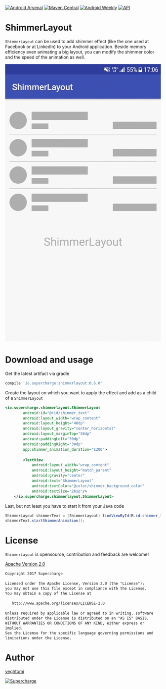 [![Android Arsenal](https://img.shields.io/badge/Android%20Arsenal-ShimmerLayout-brightgreen.svg?style=flat)](https://android-arsenal.com/details/1/5767)
[![Maven Central](https://maven-badges.herokuapp.com/maven-central/io.supercharge/shimmerlayout/badge.svg?style=plastic)](https://maven-badges.herokuapp.com/maven-central/io.supercharge/shimmerlayout)
[![Android Weekly](http://img.shields.io/badge/Android%20Weekly-%23266-2CB3E5.svg?style=flat)](http://androidweekly.net/issues/issue-266)
[![API](https://img.shields.io/badge/API-16%2B-brightgreen.svg?style=flat)](https://android-arsenal.com/api?level=16)

# ShimmerLayout

`ShimmerLayout` can be used to add shimmer effect (like the one used at Facebook or at LinkedIn) to your Android application. Beside memory efficiency even animating a big layout, you can modify the shimmer color and the speed of the animation as well.

![ShimmerLayout](shimmerlayout.gif)

# Download and usage

Get the latest artifact via gradle
```groovy
compile 'io.supercharge:shimmerlayout:0.6.0'
```

Create the layout on which you want to apply the effect and add as a child of a `ShimmerLayout`

```xml
<io.supercharge.shimmerlayout.ShimmerLayout
        android:id="@+id/shimmer_text"
        android:layout_width="wrap_content"
        android:layout_height="40dp"
        android:layout_gravity="center_horizontal"
        android:layout_marginTop="50dp"
        android:paddingLeft="30dp"
        android:paddingRight="30dp"
        app:shimmer_animation_duration="1200">

        <TextView
            android:layout_width="wrap_content"
            android:layout_height="match_parent"
            android:gravity="center"
            android:text="ShimmerLayout"
            android:textColor="@color/shimmer_background_color"
            android:textSize="26sp"/>
    </io.supercharge.shimmerlayout.ShimmerLayout>
```

Last, but not least you have to start it from your Java code
```java
ShimmerLayout shimmerText = (ShimmerLayout) findViewById(R.id.shimmer_text);
shimmerText.startShimmerAnimation();
```
# License

`ShimmerLayout` is opensource, contribution and feedback are welcome!

[Apache Version 2.0](http://www.apache.org/licenses/LICENSE-2.0.html)


```
Copyright 2017 Supercharge

Licensed under the Apache License, Version 2.0 (the "License");
you may not use this file except in compliance with the License.
You may obtain a copy of the License at

   http://www.apache.org/licenses/LICENSE-2.0

Unless required by applicable law or agreed to in writing, software
distributed under the License is distributed on an "AS IS" BASIS,
WITHOUT WARRANTIES OR CONDITIONS OF ANY KIND, either express or implied.
See the License for the specific language governing permissions and
limitations under the License.
```
# Author

[veghtomi](https://github.com/veghtomi)   

[![Supercharge](http://s23.postimg.org/gbpv7dwjr/unnamed.png)](http://supercharge.io/)
